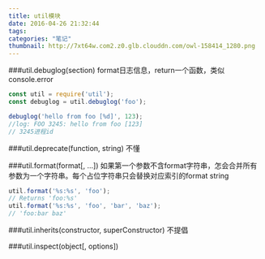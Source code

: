 ```yaml
---
title: util模块
date: 2016-04-26 21:32:44
tags: 
categories: "笔记"
thumbnail: http://7xt64w.com2.z0.glb.clouddn.com/owl-158414_1280.png
---
```

###util.debuglog(section) 
format日志信息，return一个函数，类似console.error

```js
const util = require('util');
const debuglog = util.debuglog('foo');

debuglog('hello from foo [%d]', 123);
//log: FOO 3245: hello from foo [123] 
// 3245进程id
```	
###util.deprecate(function, string) 不懂

###util.format(format[, ...])
如果第一个参数不含format字符串，怎会合并所有参数为一个字符串。每个占位字符串只会替换对应索引的format string

```js
util.format('%s:%s', 'foo');
// Returns 'foo:%s'
util.format('%s:%s', 'foo', 'bar', 'baz'); 
// 'foo:bar baz'
```
###util.inherits(constructor, superConstructor) 不提倡

###util.inspect(object[, options])


